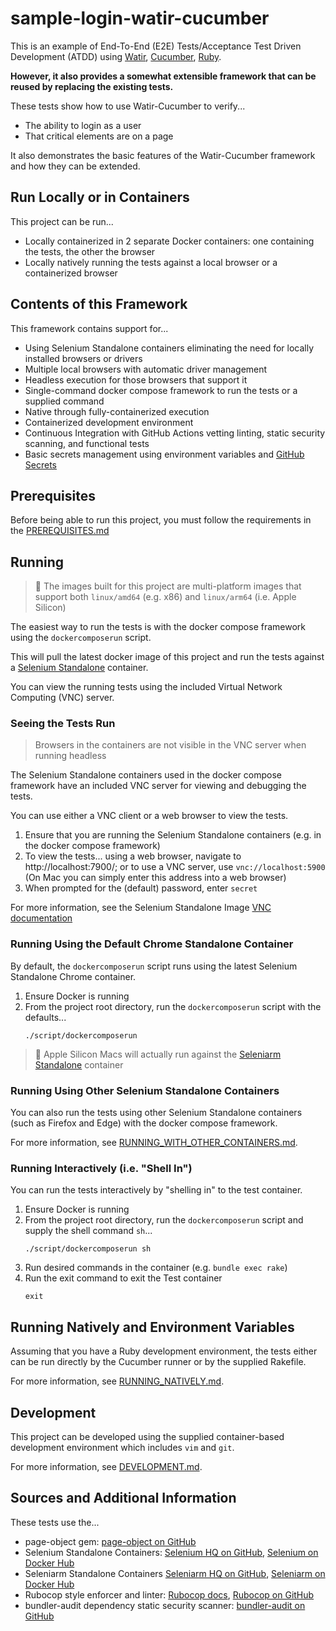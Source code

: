 # sample-login-watir-cucumber

This is an example of End-To-End (E2E) Tests/Acceptance Test
Driven Development (ATDD) using
[Watir](http://watir.com), [Cucumber](https://cucumber.io),
[Ruby](https://www.ruby-lang.org).

**However, it also provides a somewhat extensible framework that
can be reused by replacing the existing tests.**

These tests show how to use Watir-Cucumber to verify...
* The ability to login as a user
* That critical elements are on a page

It also demonstrates the basic features of the
Watir-Cucumber framework and how they can be extended.

## Run Locally or in Containers
This project can be run...
* Locally containerized in 2 separate Docker containers:
  one containing the tests, the other the browser
* Locally natively running the tests against a local browser
  or a containerized browser

## Contents of this Framework
This framework contains support for...
* Using Selenium Standalone containers eliminating the need
  for locally installed browsers or drivers
* Multiple local browsers with automatic driver management
* Headless execution for those browsers that support it
* Single-command docker compose framework to run
  the tests or a supplied command
* Native through fully-containerized execution
* Containerized development environment
* Continuous Integration with GitHub Actions vetting
  linting, static security scanning, and functional
  tests
* Basic secrets management using environment variables and
  [GitHub Secrets](https://docs.github.com/en/actions/security-guides/encrypted-secrets)

## Prerequisites
Before being able to run this project, you must follow the requirements
in the [PREREQUISITES.md](docs/PREREQUISITES.md)

## Running

> :apple: The images built for this project are multi-platform
> images that support both `linux/amd64` (e.g. x86) and
> `linux/arm64` (i.e. Apple Silicon)

The easiest way to run the tests is with the docker compose
framework using the `dockercomposerun` script.

This will pull the latest docker image of this project and run
the tests against a
[Selenium Standalone](https://github.com/SeleniumHQ/docker-selenium)
container.

You can view the running tests using the included
Virtual Network Computing (VNC) server.

### Seeing the Tests Run
> Browsers in the containers are not visible in the VNC server
> when running headless

The Selenium Standalone containers used in the docker compose
framework have an included VNC server for viewing and
debugging the tests.

You can use either a VNC client or a web browser to view the tests.

1. Ensure that you are running the Selenium Standalone containers
   (e.g. in the docker compose framework)
2. To view the tests... using a web browser, navigate to
   http://localhost:7900/; or to use a VNC server, use
   `vnc://localhost:5900` (On Mac you can simply enter
   this address into a web browser)
3. When prompted for the (default) password, enter `secret`

For more information, see the Selenium Standalone Image
[VNC documentation](https://github.com/SeleniumHQ/docker-selenium#debugging)

### Running Using the Default Chrome Standalone Container
By default, the `dockercomposerun` script runs using the
latest Selenium Standalone Chrome container.

1. Ensure Docker is running
2. From the project root directory, run the `dockercomposerun`
   script with the defaults...
   ```
   ./script/dockercomposerun
   ```

> :apple: Apple Silicon Macs will actually run against the
> [Seleniarm Standalone](https://github.com/seleniumhq-community/docker-seleniarm)
> container

### Running Using Other Selenium Standalone Containers
You can also run the tests using other Selenium Standalone
containers (such as Firefox and Edge) with the docker compose
framework.

For more information, see
[RUNNING_WITH_OTHER_CONTAINERS.md](docs/RUNNING_WITH_OTHER_CONTAINERS.md).

### Running Interactively (i.e. "Shell In")
You can run the tests interactively by "shelling in" to the
test container.

1. Ensure Docker is running
2. From the project root directory, run the `dockercomposerun`
   script and supply the shell command `sh`...
   ```
   ./script/dockercomposerun sh
   ```
3. Run desired commands in the container
   (e.g. `bundle exec rake`)
4. Run the exit command to exit the Test container
   ```
   exit
   ```

## Running Natively and Environment Variables
Assuming that you have a Ruby development environment,
the tests either can be run directly by the Cucumber
runner or by the supplied Rakefile.

For more information, see [RUNNING_NATIVELY.md](docs/RUNNING_NATIVELY.md).

## Development
This project can be developed using the supplied container-based
development environment which includes `vim` and `git`.

For more information, see [DEVELOPMENT.md](docs/DEVELOPMENT.md).

## Sources and Additional Information
These tests use the...
* page-object gem: [page-object on GitHub](https://github.com/cheezy/page-object)
* Selenium Standalone Containers: [Selenium HQ on GitHub](https://github.com/SeleniumHQ/docker-selenium),
  [Selenium on Docker Hub](https://hub.docker.com/u/selenium)
* Seleniarm Standalone Containers [Seleniarm HQ on GitHub](https://github.com/seleniumhq-community/docker-seleniarm),
  [Seleniarm on Docker Hub](https://hub.docker.com/u/seleniarm)
* Rubocop style enforcer and linter: [Rubocop docs](https://rubocop.org/),
  [Rubocop on GitHub](https://github.com/rubocop/rubocop)
* bundler-audit dependency static security scanner: [bundler-audit on GitHub](https://github.com/rubysec/bundler-audit)
